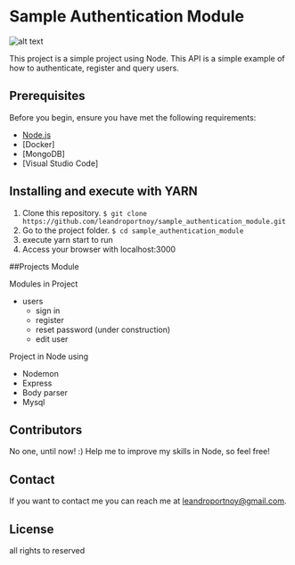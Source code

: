 # Sample Authentication Module

![alt text](https://www.google.com/url?sa=i&url=https%3A%2F%2Fbognarjunior.wordpress.com%2F2016%2F01%2F16%2Fnodejs-file-system-trabalhando-com-arquivos%2F&psig=AOvVaw1WYg4-sAwT2jYw1wbqpDGL&ust=1643574391912000&source=images&cd=vfe&ved=0CAsQjRxqFwoTCJCv9fHl1_UCFQAAAAAdAAAAABAK)


This project is a simple project using Node. This API is a simple example of how to authenticate, register and query users.

## Prerequisites

Before you begin, ensure you have met the following requirements:

- [Node.js](https://nodejs.org/en/)
- [Docker]
- [MongoDB]
- [Visual Studio Code]
## Installing and execute with YARN

1. Clone this repository. `$ git clone https://github.com/leandroportnoy/sample_authentication_module.git`
2. Go to the project folder. `$ cd sample_authentication_module`
3. execute yarn start to run
4. Access your browser with localhost:3000

##Projects Module

  Modules in Project
  - users
    - sign in
    - register
    - reset password (under construction)
    - edit user

Project in Node using
  - Nodemon
  - Express
  - Body parser
  - Mysql

## Contributors

No one, until now! :) Help me to improve my skills in Node, so feel free!

## Contact
If you want to contact me you can reach me at <leandroportnoy@gmail.com>.

## License

all rights to reserved